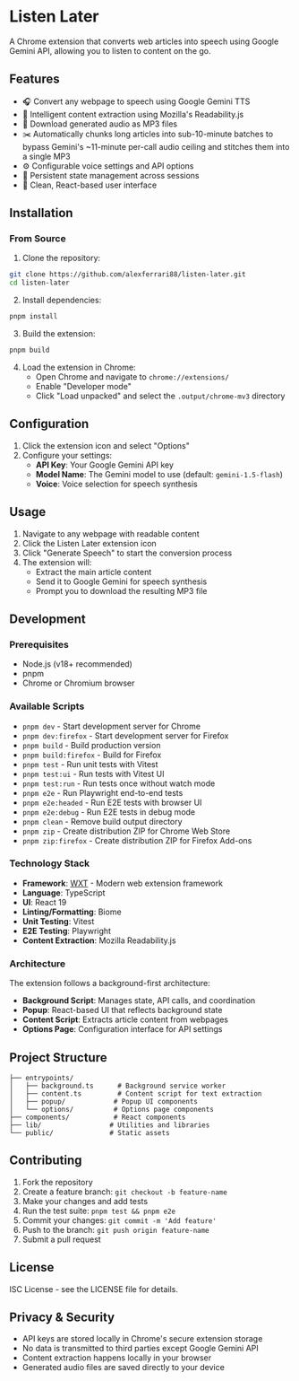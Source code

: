 # Listen Later

A Chrome extension that converts web articles into speech using Google Gemini API, allowing you to listen to content on the go.

## Features

- 🎧 Convert any webpage to speech using Google Gemini TTS
- 📖 Intelligent content extraction using Mozilla's Readability.js
- 💾 Download generated audio as MP3 files
- ✂️ Automatically chunks long articles into sub-10-minute batches to bypass Gemini's ~11-minute per-call audio ceiling and stitches them into a single MP3
- ⚙️ Configurable voice settings and API options
- 🔄 Persistent state management across sessions
- 🎨 Clean, React-based user interface

## Installation

### From Source

1. Clone the repository:
```bash
git clone https://github.com/alexferrari88/listen-later.git
cd listen-later
```

2. Install dependencies:
```bash
pnpm install
```

3. Build the extension:
```bash
pnpm build
```

4. Load the extension in Chrome:
   - Open Chrome and navigate to `chrome://extensions/`
   - Enable "Developer mode"
   - Click "Load unpacked" and select the `.output/chrome-mv3` directory

## Configuration

1. Click the extension icon and select "Options"
2. Configure your settings:
   - **API Key**: Your Google Gemini API key
   - **Model Name**: The Gemini model to use (default: `gemini-1.5-flash`)
   - **Voice**: Voice selection for speech synthesis

## Usage

1. Navigate to any webpage with readable content
2. Click the Listen Later extension icon
3. Click "Generate Speech" to start the conversion process
4. The extension will:
   - Extract the main article content
   - Send it to Google Gemini for speech synthesis
   - Prompt you to download the resulting MP3 file

## Development

### Prerequisites

- Node.js (v18+ recommended)
- pnpm
- Chrome or Chromium browser

### Available Scripts

- `pnpm dev` - Start development server for Chrome
- `pnpm dev:firefox` - Start development server for Firefox
- `pnpm build` - Build production version
- `pnpm build:firefox` - Build for Firefox
- `pnpm test` - Run unit tests with Vitest
- `pnpm test:ui` - Run tests with Vitest UI
- `pnpm test:run` - Run tests once without watch mode
- `pnpm e2e` - Run Playwright end-to-end tests
- `pnpm e2e:headed` - Run E2E tests with browser UI
- `pnpm e2e:debug` - Run E2E tests in debug mode
- `pnpm clean` - Remove build output directory
- `pnpm zip` - Create distribution ZIP for Chrome Web Store
- `pnpm zip:firefox` - Create distribution ZIP for Firefox Add-ons

### Technology Stack

- **Framework**: [WXT](https://wxt.dev/) - Modern web extension framework
- **Language**: TypeScript
- **UI**: React 19
- **Linting/Formatting**: Biome
- **Unit Testing**: Vitest
- **E2E Testing**: Playwright
- **Content Extraction**: Mozilla Readability.js

### Architecture

The extension follows a background-first architecture:

- **Background Script**: Manages state, API calls, and coordination
- **Popup**: React-based UI that reflects background state
- **Content Script**: Extracts article content from webpages
- **Options Page**: Configuration interface for API settings

## Project Structure

```
├── entrypoints/
│   ├── background.ts      # Background service worker
│   ├── content.ts         # Content script for text extraction
│   ├── popup/            # Popup UI components
│   └── options/          # Options page components
├── components/           # React components
├── lib/                 # Utilities and libraries
└── public/              # Static assets
```

## Contributing

1. Fork the repository
2. Create a feature branch: `git checkout -b feature-name`
3. Make your changes and add tests
4. Run the test suite: `pnpm test && pnpm e2e`
5. Commit your changes: `git commit -m 'Add feature'`
6. Push to the branch: `git push origin feature-name`
7. Submit a pull request

## License

ISC License - see the LICENSE file for details.

## Privacy & Security

- API keys are stored locally in Chrome's secure extension storage
- No data is transmitted to third parties except Google Gemini API
- Content extraction happens locally in your browser
- Generated audio files are saved directly to your device
